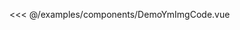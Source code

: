 <!--
 * @Description: 无
 * @Author: Sue
 * @Date: 2020-09-22 14:26:18
 * @LastEditors: Sue
 * @LastEditTime: 2020-10-15 13:49:01
-->
<DemoBlock title="Img" desc="ym-img">
   <DemoYmImg />

  <highlight-code slot="code" lang="vue">

<<< @/examples/components/DemoYmImgCode.vue

  </highlight-code>
</DemoBlock>

<DemoTable title="参数" :tableBody="tableBody" :tableHead="tableHead"/>
<DemoTable title="Slots" :tableBody="slotBody" :tableHead="slotHead"/>

<script>
  export default {
    data() {
      return {
        //表头为字符串，写法和md一样，中间以`|`间隔就行
        tableHead: `参数 | 说明 | 类型 | 可选值 | 默认值`,
        //表格数据为数组，其中每一项为字符串，代表每一行要展示的数据，写法也和md一样，中间以`|`间隔就行
        tableBody: [
          `src | 图片路径 | String | - | -`,
          `alt | 图片描述 | String | - | -`,
          `width | 宽度 | Number,String | - | -`,
          `height | 高度 | Number,String | - | -`,
          `fit | 图片填充方式 | String | object-fit值 | -`,
          `position | 图片对齐方式 | String | object-position值 | -`,
          `bgClr | 图片背景色 | String | - | -`,
          `imgs | 预览图片列表 | Array | - | -`,
          `index | 当前图片索引 | Number | - | -`,
          `preview | 是否预览 | Boolean | - | -`,
          `qnUrl | 七牛域名 | String | - | -`,
          `noLazy | 不启用懒加载 | Boolean | - | -`,
          `showIcon | 只展示图标 | Boolean | - | -`,
          `icon | 展示的图标 | String | - | ym_img_loading`,
          `showLoading | 是否展示加载中图标(不启用懒加载) | Boolean | - | true`,
          `showError | 是否展示加载失败图标(不启用懒加载) | Boolean | - | true`,
          `loadingIcon | 加载中显示icon | String | - | ym_img_loading`,
          `errorIcon | 加载失败显示icon | String | - | ym_img_error`
        ],
        //表头为字符串，写法和md一样，中间以`|`间隔就行
        slotHead: `插槽名 | 说明 | 参数 `,
        //表格数据为数组，其中每一项为字符串，代表每一行要展示的数据，写法也和md一样，中间以`|`间隔就行
        slotBody: [
          `默认插槽(default) | 图片内显示内容 | -`,
          `loading | 自定义加载中显示内容 | -`,
          `error | 自定义加载失败显示内容 | -`,
          `icon | 自定义只显示时，位置显示内容 | -`,
        ],
      }
    },

  }
</script>
